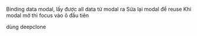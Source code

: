 Binding data modal, lấy được all data từ modal ra
Sửa lại modal để reuse
Khi modal mở thì focus vào ô đầu tiên

dùng deepclone
